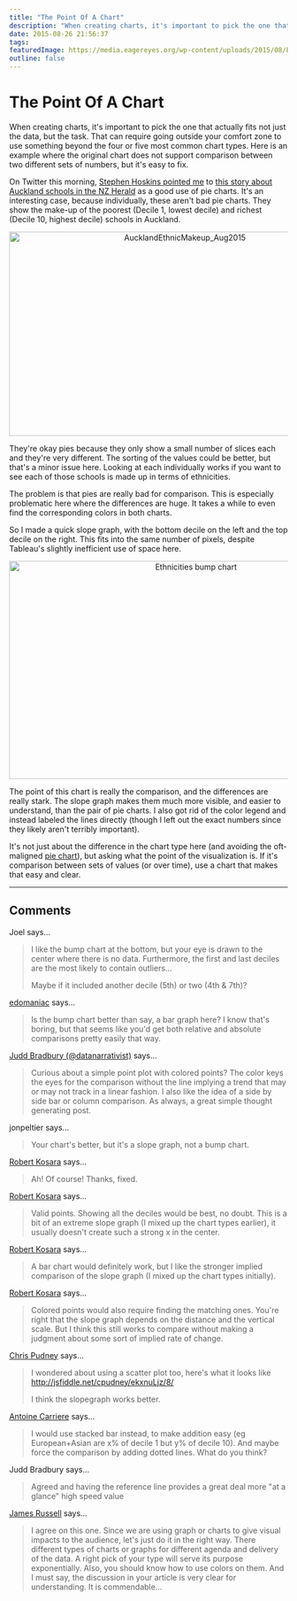 ```yaml
---
title: "The Point Of A Chart"
description: "When creating charts, it's important to pick the one that actually fits not just the data, but the task. That can require going outside your comfort zone to use something beyond the four or five most common chart types. Here is an example where the original chart does not support comparison between two different sets of numbers, but it's easy to fix."
date: 2015-08-26 21:56:37
tags: 
featuredImage: https://media.eagereyes.org/wp-content/uploads/2015/08/Ethnicities-bump-chart1.png
outline: false
---
```


# The Point Of A Chart

When creating charts, it's important to pick the one that actually fits not just the data, but the task. That can require going outside your comfort zone to use something beyond the four or five most common chart types. Here is an example where the original chart does not support comparison between two different sets of numbers, but it's easy to fix.

On Twitter this morning, <a href="https://twitter.com/StephenHoskins/status/636426882775252992">Stephen Hoskins pointed me</a> to <a href="http://www.nzherald.co.nz/nz/news/article.cfm?c_id=1&amp;objectid=11496657">this story about Auckland schools in the NZ Herald</a> as a good use of pie charts. It's an interesting case, because individually, these aren't bad pie charts. They show the make-up of the poorest (Decile 1, lowest decile) and richest (Decile 10, highest decile) schools in Auckland.

<p align="center"><img class="aligncenter size-full wp-image-8939" src="https://media.eagereyes.org/wp-content/uploads/2015/08/AucklandEthnicMakeup_Aug2015.gif" alt="AucklandEthnicMakeup_Aug2015" width="620" height="369" /></p>

They're okay pies because they only show a small number of slices each and they're very different. The sorting of the values could be better, but that's a minor issue here. Looking at each individually works if you want to see each of those schools is made up in terms of ethnicities.

The problem is that pies are really bad for comparison. This is especially problematic here where the differences are huge. It takes a while to even find the corresponding colors in both charts.

So I made a quick slope graph, with the bottom decile on the left and the top decile on the right. This fits into the same number of pixels, despite Tableau's slightly inefficient use of space here.

<p align="center"><img class="aligncenter size-medium wp-image-8941" src="https://media.eagereyes.org/wp-content/uploads/2015/08/Ethnicities-bump-chart1.png" alt="Ethnicities bump chart" width="660" height="394" /></p>

The point of this chart is really the comparison, and the differences are really stark. The slope graph makes them much more visible, and easier to understand, than the pair of pie charts. I also got rid of the color legend and instead labeled the lines directly (though I left out the exact numbers since they likely aren't terribly important).

It's not just about the difference in the chart type here (and avoiding the oft-maligned <a href="/techniques/pie-charts">pie chart</a>), but asking what the point of the visualization is. If it's comparison between sets of values (or over time), use a chart that makes that easy and clear.


<PostedBy />


<aside class="comments">

---
## Comments

Joel says…
>	I like the bump chart at the bottom, but your eye is drawn to the center where there is no data.  Furthermore, the first and last deciles are the most likely to contain outliers…
>	
>	Maybe if it included another decile (5th) or two (4th &amp; 7th)?

<a href="http://gravatar.com/edomaniac" rel="nofollow noopener" target="_blank">edomaniac</a> says…
>	Is the bump chart better than say, a bar graph here? I know that's boring, but that seems like you'd get both relative and absolute comparisons pretty easily that way.

<a href="http://twitter.com/datanarrativist" rel="nofollow noopener" target="_blank">Judd Bradbury (@datanarrativist)</a> says…
>	Curious about a simple point plot with colored points? The color keys the eyes for the comparison without the line implying a trend that may or may not track in a linear fashion. I also like the idea of a side by side bar or column comparison. As always, a great simple thought generating post.

jonpeltier says…
>	Your chart's better, but it's a slope graph, not a bump chart.

<a href="/about" rel="nofollow noopener" target="_blank">Robert Kosara</a> says…
>	Ah! Of course! Thanks, fixed.

<a href="/about" rel="nofollow noopener" target="_blank">Robert Kosara</a> says…
>	Valid points. Showing all the deciles would be best, no doubt. This is a bit of an extreme slope graph (I mixed up the chart types earlier), it usually doesn't create such a strong x in the center.

<a href="/about" rel="nofollow noopener" target="_blank">Robert Kosara</a> says…
>	A bar chart would definitely work, but I like the stronger implied comparison of the slope graph (I mixed up the chart types initially).

<a href="/about" rel="nofollow noopener" target="_blank">Robert Kosara</a> says…
>	Colored points would also require finding the matching ones. You're right that the slope graph depends on the distance and the vertical scale. But I think this still works to compare without making a judgment about some sort of implied rate of change.

<a href="http://vislives.com" rel="nofollow noopener" target="_blank">Chris Pudney</a> says…
>	I wondered about using a scatter plot too, here's what it looks like
>	http://jsfiddle.net/cpudney/ekxnuLjz/8/
>	
>	I think the slopegraph works better.

<a href="https://plus.google.com/+AntoineCarriere" rel="nofollow noopener" target="_blank">Antoine Carriere</a> says…
>	I would use stacked bar instead, to make addition easy (eg European+Asian are x% of decile 1 but y% of decile 10). And maybe force the comparison by adding dotted lines.  What do you think?

Judd Bradbury says…
>	Agreed and having the reference line provides a great deal more "at a glance" high speed value

<a href="http://www.academicservicing.com/" rel="nofollow noopener" target="_blank">James Russell</a> says…
>	I agree on this one. Since we are using graph or charts to give visual impacts to the audience, let's just do it in the right way. There different types of charts or graphs for different agenda and delivery of the data. A right pick of your type will serve its purpose exponentially. Also, you should know how to use colors on them. And I must say, the discussion in your article is very clear for understanding. It is commendable...

</aside>

